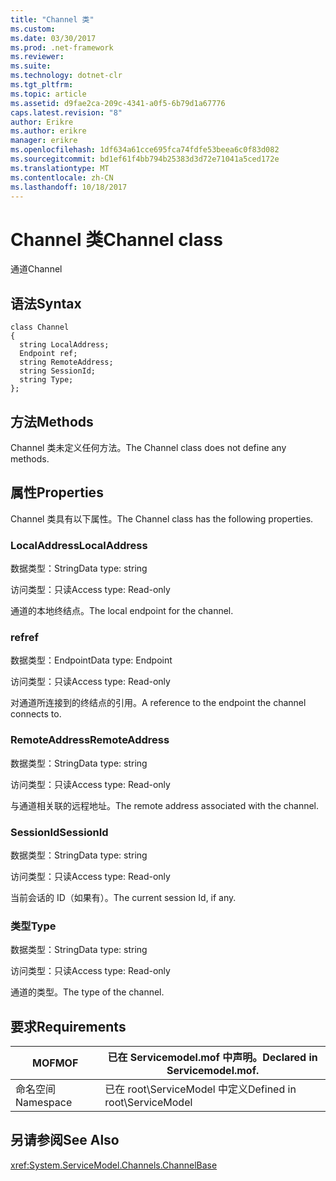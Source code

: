 ```yaml
---
title: "Channel 类"
ms.custom: 
ms.date: 03/30/2017
ms.prod: .net-framework
ms.reviewer: 
ms.suite: 
ms.technology: dotnet-clr
ms.tgt_pltfrm: 
ms.topic: article
ms.assetid: d9fae2ca-209c-4341-a0f5-6b79d1a67776
caps.latest.revision: "8"
author: Erikre
ms.author: erikre
manager: erikre
ms.openlocfilehash: 1df634a61cce695fca74fdfe53beea6c0f83d082
ms.sourcegitcommit: bd1ef61f4bb794b25383d3d72e71041a5ced172e
ms.translationtype: MT
ms.contentlocale: zh-CN
ms.lasthandoff: 10/18/2017
---
```

# <a name="channel-class"></a><span data-ttu-id="721dd-102">Channel 类</span><span class="sxs-lookup"><span data-stu-id="721dd-102">Channel class</span></span>
<span data-ttu-id="721dd-103">通道</span><span class="sxs-lookup"><span data-stu-id="721dd-103">Channel</span></span>  
  
## <a name="syntax"></a><span data-ttu-id="721dd-104">语法</span><span class="sxs-lookup"><span data-stu-id="721dd-104">Syntax</span></span>  
  
```  
class Channel  
{  
  string LocalAddress;  
  Endpoint ref;  
  string RemoteAddress;  
  string SessionId;  
  string Type;  
};  
```  
  
## <a name="methods"></a><span data-ttu-id="721dd-105">方法</span><span class="sxs-lookup"><span data-stu-id="721dd-105">Methods</span></span>  
 <span data-ttu-id="721dd-106">Channel 类未定义任何方法。</span><span class="sxs-lookup"><span data-stu-id="721dd-106">The Channel class does not define any methods.</span></span>  
  
## <a name="properties"></a><span data-ttu-id="721dd-107">属性</span><span class="sxs-lookup"><span data-stu-id="721dd-107">Properties</span></span>  
 <span data-ttu-id="721dd-108">Channel 类具有以下属性。</span><span class="sxs-lookup"><span data-stu-id="721dd-108">The Channel class has the following properties.</span></span>  
  
### <a name="localaddress"></a><span data-ttu-id="721dd-109">LocalAddress</span><span class="sxs-lookup"><span data-stu-id="721dd-109">LocalAddress</span></span>  
 <span data-ttu-id="721dd-110">数据类型：String</span><span class="sxs-lookup"><span data-stu-id="721dd-110">Data type: string</span></span>  
  
 <span data-ttu-id="721dd-111">访问类型：只读</span><span class="sxs-lookup"><span data-stu-id="721dd-111">Access type: Read-only</span></span>  
  
 <span data-ttu-id="721dd-112">通道的本地终结点。</span><span class="sxs-lookup"><span data-stu-id="721dd-112">The local endpoint for the channel.</span></span>  
  
### <a name="ref"></a><span data-ttu-id="721dd-113">ref</span><span class="sxs-lookup"><span data-stu-id="721dd-113">ref</span></span>  
 <span data-ttu-id="721dd-114">数据类型：Endpoint</span><span class="sxs-lookup"><span data-stu-id="721dd-114">Data type: Endpoint</span></span>  
  
 <span data-ttu-id="721dd-115">访问类型：只读</span><span class="sxs-lookup"><span data-stu-id="721dd-115">Access type: Read-only</span></span>  
  
 <span data-ttu-id="721dd-116">对通道所连接到的终结点的引用。</span><span class="sxs-lookup"><span data-stu-id="721dd-116">A reference to the endpoint the channel connects to.</span></span>  
  
### <a name="remoteaddress"></a><span data-ttu-id="721dd-117">RemoteAddress</span><span class="sxs-lookup"><span data-stu-id="721dd-117">RemoteAddress</span></span>  
 <span data-ttu-id="721dd-118">数据类型：String</span><span class="sxs-lookup"><span data-stu-id="721dd-118">Data type: string</span></span>  
  
 <span data-ttu-id="721dd-119">访问类型：只读</span><span class="sxs-lookup"><span data-stu-id="721dd-119">Access type: Read-only</span></span>  
  
 <span data-ttu-id="721dd-120">与通道相关联的远程地址。</span><span class="sxs-lookup"><span data-stu-id="721dd-120">The remote address associated with the channel.</span></span>  
  
### <a name="sessionid"></a><span data-ttu-id="721dd-121">SessionId</span><span class="sxs-lookup"><span data-stu-id="721dd-121">SessionId</span></span>  
 <span data-ttu-id="721dd-122">数据类型：String</span><span class="sxs-lookup"><span data-stu-id="721dd-122">Data type: string</span></span>  
  
 <span data-ttu-id="721dd-123">访问类型：只读</span><span class="sxs-lookup"><span data-stu-id="721dd-123">Access type: Read-only</span></span>  
  
 <span data-ttu-id="721dd-124">当前会话的 ID（如果有）。</span><span class="sxs-lookup"><span data-stu-id="721dd-124">The current session Id, if any.</span></span>  
  
### <a name="type"></a><span data-ttu-id="721dd-125">类型</span><span class="sxs-lookup"><span data-stu-id="721dd-125">Type</span></span>  
 <span data-ttu-id="721dd-126">数据类型：String</span><span class="sxs-lookup"><span data-stu-id="721dd-126">Data type: string</span></span>  
  
 <span data-ttu-id="721dd-127">访问类型：只读</span><span class="sxs-lookup"><span data-stu-id="721dd-127">Access type: Read-only</span></span>  
  
 <span data-ttu-id="721dd-128">通道的类型。</span><span class="sxs-lookup"><span data-stu-id="721dd-128">The type of the channel.</span></span>  
  
## <a name="requirements"></a><span data-ttu-id="721dd-129">要求</span><span class="sxs-lookup"><span data-stu-id="721dd-129">Requirements</span></span>  
  
|<span data-ttu-id="721dd-130">MOF</span><span class="sxs-lookup"><span data-stu-id="721dd-130">MOF</span></span>|<span data-ttu-id="721dd-131">已在 Servicemodel.mof 中声明。</span><span class="sxs-lookup"><span data-stu-id="721dd-131">Declared in Servicemodel.mof.</span></span>|  
|---------|-----------------------------------|  
|<span data-ttu-id="721dd-132">命名空间</span><span class="sxs-lookup"><span data-stu-id="721dd-132">Namespace</span></span>|<span data-ttu-id="721dd-133">已在 root\ServiceModel 中定义</span><span class="sxs-lookup"><span data-stu-id="721dd-133">Defined in root\ServiceModel</span></span>|  
  
## <a name="see-also"></a><span data-ttu-id="721dd-134">另请参阅</span><span class="sxs-lookup"><span data-stu-id="721dd-134">See Also</span></span>  
 <xref:System.ServiceModel.Channels.ChannelBase>

